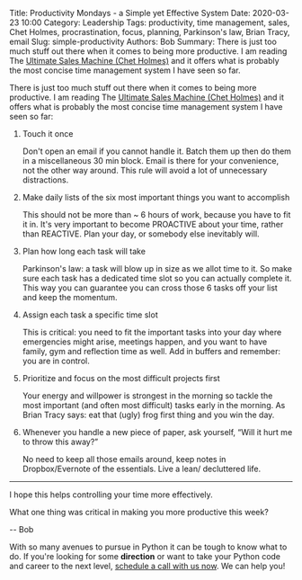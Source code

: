 Title: Productivity Mondays - a Simple yet Effective System
Date: 2020-03-23 10:00
Category: Leadership
Tags: productivity, time management, sales, Chet Holmes, procrastination, focus, planning, Parkinson's law, Brian Tracy, email
Slug: simple-productivity
Authors: Bob
Summary: There is just too much stuff out there when it comes to being more productive. I am reading The [Ultimate Sales Machine (Chet Holmes)](https://www.amazon.com/Ultimate-Sales-Machine-Turbocharge-Relentless-ebook/dp/B000SMQGLC) and it offers what is probably the most concise time management system I have seen so far.

There is just too much stuff out there when it comes to being more productive. I am reading The [Ultimate Sales Machine (Chet Holmes)](https://www.amazon.com/Ultimate-Sales-Machine-Turbocharge-Relentless-ebook/dp/B000SMQGLC) and it offers what is probably the most concise time management system I have seen so far:

1. Touch it once

	Don't open an email if you cannot handle it. Batch them up then do them in a miscellaneous 30 min block. Email is there for your convenience, not the other way around. This rule will avoid a lot of unnecessary distractions.

2. Make daily lists of the six most important things you want to accomplish

	This should not be more than ~ 6 hours of work, because you have to fit it in. It's very important to become PROACTIVE about your time, rather than REACTIVE. Plan your day, or somebody else inevitably will.

3. Plan how long each task will take

	Parkinson's law: a task will blow up in size as we allot time to it. So make sure each task has a dedicated time slot so you can actually complete it. This way you can guarantee you can cross those 6 tasks off your list and keep the momentum.

4. Assign each task a specific time slot

	This is critical: you need to fit the important tasks into your day where emergencies might arise, meetings happen, and you want to have family, gym and reflection time as well. Add in buffers and remember: you are in control.

5. Prioritize and focus on the most difficult projects first

	Your energy and willpower is strongest in the morning so tackle the most important (and often most difficult) tasks early in the morning. As Brian Tracy says: eat that (ugly) frog first thing and you win the day.

6. Whenever you handle a new piece of paper, ask yourself, “Will it hurt me to throw this away?”

	No need to keep all those emails around, keep notes in Dropbox/Evernote of the essentials. Live a lean/ decluttered life.

---

I hope this helps controlling your time more effectively.

What one thing was critical in making you more productive this week?

-- Bob

<div class="ctaBox">
<p>With so many avenues to pursue in Python it can be tough to know what to do. If you're looking for some <strong>direction</strong> or want to take your Python code and career to the next level, <a href="https://go.oncehub.com/pybites" target="_blank">schedule a call with us now</a>. We can help you!</p>
</div>
